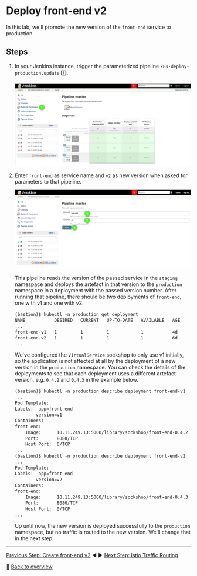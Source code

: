 # Deploy front-end v2

In this lab, we'll promote the new version of the `front-end` service to production.

## Steps

1. In your Jenkins instance, trigger the parameterized pipeline `k8s-deploy-production.update` :one:.

    ![trigger-production-update](../assets/trigger-production-update.png)

2. Enter `front-end` as service name and `v2` as new version when asked for parameters to that pipeline.

    ![enter-parameters](../assets/enter-parameters.png)

    This pipeline reads the version of the passed service in the `staging` namespace and deploys the artefact in that version to the `production` namespace in a deployment with the passed version number. After running that pipeline, there should be two deployments of `front-end`, one with v1 and one with v2.

    ```
    (bastion)$ kubectl -n production get deployment
    NAME           DESIRED   CURRENT   UP-TO-DATE   AVAILABLE   AGE
    ...
    front-end-v1   1         1         1            1           4d
    front-end-v2   1         1         1            1           6d
    ...
    ```

    We've configured the `VirtualService` sockshop to only use v1 initially, so the application is not affected at all by the deployment of a new version in the `production` namespace. You can check the details of the deployments to see that each deployment uses a different artefact version, e.g. `0.4.2` and `0.4.3` in the example below.

    ```
    (bastion)$ kubectl -n production describe deployment front-end-v1
    ...
    Pod Template:
    Labels:  app=front-end
            version=v1
    Containers:
    front-end:
        Image:      10.11.249.13:5000/library/sockshop/front-end-0.4.2
        Port:       8080/TCP
        Host Port:  0/TCP
    ...
    (bastion)$ kubectl -n production describe deployment front-end-v2
    ...
    Pod Template:
    Labels:  app=front-end
            version=v2
    Containers:
    front-end:
        Image:      10.11.249.13:5000/library/sockshop/front-end-0.4.3
        Port:       8080/TCP
        Host Port:  0/TCP
    ...
    ```

    Up until now, the new version is deployed successfully to the `production` namespace, but no traffic is routed to the new version. We'll change that in the next step.
---

[Previous Step: Create front-end v2](../4_Create_front-end_v2) :arrow_backward: :arrow_forward: [Next Step: Istio Traffic Routing](../6_Istio_Traffic_Routing)

:arrow_up_small: [Back to overview](../)
